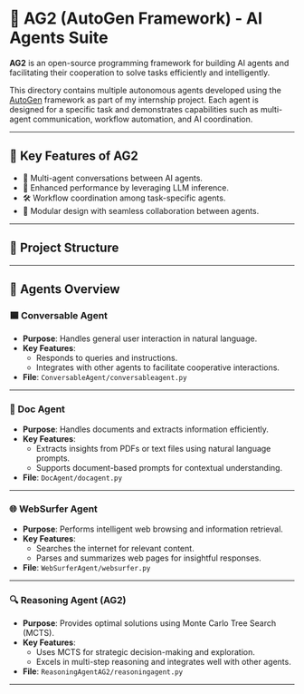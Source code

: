 # 🤖 AG2 (AutoGen Framework) - AI Agents Suite

**AG2** is an open-source programming framework for building AI agents and facilitating their cooperation to solve tasks efficiently and intelligently.

This directory contains multiple autonomous agents developed using the [AutoGen](https://github.com/microsoft/autogen) framework as part of my internship project. Each agent is designed for a specific task and demonstrates capabilities such as multi-agent communication, workflow automation, and AI coordination.

---

## 🚀 Key Features of AG2

- 🤝 Multi-agent conversations between AI agents.
- 🧠 Enhanced performance by leveraging LLM inference.
- 🛠️ Workflow coordination among task-specific agents.
- 🧩 Modular design with seamless collaboration between agents.

---

## 📁 Project Structure



---

## 🧠 Agents Overview

### 🟦 Conversable Agent
- **Purpose**: Handles general user interaction in natural language.
- **Key Features**:
  - Responds to queries and instructions.
  - Integrates with other agents to facilitate cooperative interactions.
- **File**: `ConversableAgent/conversableagent.py`

---

### 📄 Doc Agent
- **Purpose**: Handles documents and extracts information efficiently.
- **Key Features**:
  - Extracts insights from PDFs or text files using natural language prompts.
  - Supports document-based prompts for contextual understanding.
- **File**: `DocAgent/docagent.py`

---

### 🌐 WebSurfer Agent
- **Purpose**: Performs intelligent web browsing and information retrieval.
- **Key Features**:
  - Searches the internet for relevant content.
  - Parses and summarizes web pages for insightful responses.
- **File**: `WebSurferAgent/websurfer.py`

---

### 🔍 Reasoning Agent (AG2)
- **Purpose**: Provides optimal solutions using Monte Carlo Tree Search (MCTS).
- **Key Features**:
  - Uses MCTS for strategic decision-making and exploration.
  - Excels in multi-step reasoning and integrates well with other agents.
- **File**: `ReasoningAgentAG2/reasoningagent.py`

---



